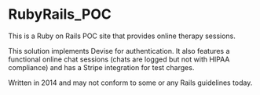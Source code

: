 # RubyRails_POC
This is a Ruby on Rails POC site that provides online therapy sessions. 

This solution implements Devise for authentication. It also features a functional online chat sessions (chats are logged but not with HIPAA compliance) and has a Stripe integration for test charges.

Written in 2014 and may not conform to some or any Rails guidelines today.
